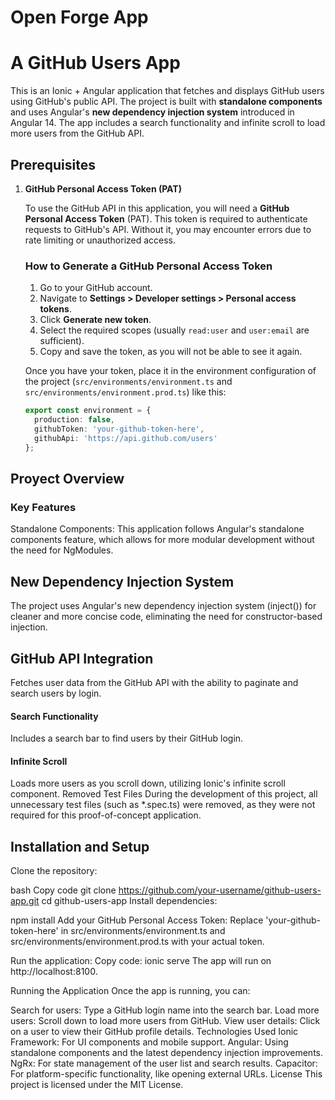 
# Open Forge App

# A GitHub Users App

This is an Ionic + Angular application that fetches and displays GitHub users using GitHub's public API. The project is built with **standalone components** and uses Angular's **new dependency injection system** introduced in Angular 14. The app includes a search functionality and infinite scroll to load more users from the GitHub API.

## Prerequisites

1. **GitHub Personal Access Token (PAT)**
   
   To use the GitHub API in this application, you will need a **GitHub Personal Access Token** (PAT). This token is required to authenticate requests to GitHub's API. Without it, you may encounter errors due to rate limiting or unauthorized access.

   ### How to Generate a GitHub Personal Access Token

   1. Go to your GitHub account.
   2. Navigate to **Settings > Developer settings > Personal access tokens**.
   3. Click **Generate new token**.
   4. Select the required scopes (usually `read:user` and `user:email` are sufficient).
   5. Copy and save the token, as you will not be able to see it again.

   Once you have your token, place it in the environment configuration of the project (`src/environments/environment.ts` and `src/environments/environment.prod.ts`) like this:

   ```typescript
   export const environment = {
     production: false,
     githubToken: 'your-github-token-here',
     githubApi: 'https://api.github.com/users'
   };

## Proyect Overview
### Key Features

Standalone Components: This application follows Angular's standalone components feature, which allows for more modular development without the need for NgModules.
## New Dependency Injection System
The project uses Angular's new dependency injection system (inject()) for cleaner and more concise code, eliminating the need for constructor-based injection.
## GitHub API Integration
Fetches user data from the GitHub API with the ability to paginate and search users by login.
#### Search Functionality 
Includes a search bar to find users by their GitHub login.
#### Infinite Scroll 
Loads more users as you scroll down, utilizing Ionic's infinite scroll component.
Removed Test Files
During the development of this project, all unnecessary test files (such as *.spec.ts) were removed, as they were not required for this proof-of-concept application.

## Installation and Setup
Clone the repository:

bash
Copy code
git clone https://github.com/your-username/github-users-app.git
cd github-users-app
Install dependencies:

npm install
Add your GitHub Personal Access Token: Replace 'your-github-token-here' in src/environments/environment.ts and src/environments/environment.prod.ts with your actual token.

Run the application:
Copy code:
ionic serve
The app will run on http://localhost:8100.

Running the Application
Once the app is running, you can:

Search for users: Type a GitHub login name into the search bar.
Load more users: Scroll down to load more users from GitHub.
View user details: Click on a user to view their GitHub profile details.
Technologies Used
Ionic Framework: For UI components and mobile support.
Angular: Using standalone components and the latest dependency injection improvements.
NgRx: For state management of the user list and search results.
Capacitor: For platform-specific functionality, like opening external URLs.
License
This project is licensed under the MIT License.
